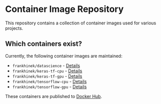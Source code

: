 # Container Image Repository

This repository contains a collection of container images used for various
projects.

## Which containers exist?

Currently, the following container images are maintained:

* `frankhinek/datascience` - [Details](https://github.com/frankhinek/containers/tree/master/datascience)
* `frankhinek/keras-tf-cpu` - [Details](https://github.com/frankhinek/containers/tree/master/keras-tf-cpu)
* `frankhinek/keras-tf-gpu` - [Details](https://github.com/frankhinek/containers/tree/master/keras-tf-gpu)
* `frankhinek/tensorflow-cpu` - [Details](https://github.com/frankhinek/containers/tree/master/tensorflow-cpu)
* `frankhinek/tensorflow-gpu` - [Details](https://github.com/frankhinek/containers/tree/master/tensorflow-cpu)

These containers are published to
[Docker Hub](https://hub.docker.com/r/frankhinek).
